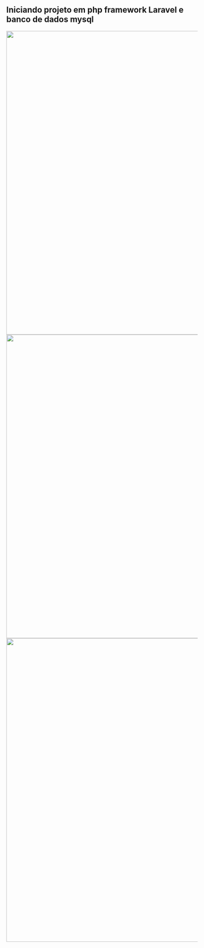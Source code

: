 <h2> Iniciando projeto em php framework Laravel e banco de dados mysql</h2>

<img width = "800px" src="https://github.com/erascardsilva/projeto_OS/assets/70297459/9e32fcd3-9f91-4be6-a82e-1dbea71ab5c7">
<img width = "800px" src="https://github.com/erascardsilva/projeto_OS/assets/70297459/1be75e19-fa07-4d55-b2a1-99fd1ae28608">
<img width = "800px" src="https://github.com/erascardsilva/projeto_OS/assets/70297459/321488de-fdae-46fd-a616-927b6ecda9ff">


